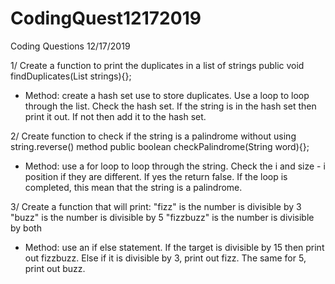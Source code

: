 # CodingQuest12172019
Coding Questions 12/17/2019

1/ Create a function to print the duplicates in a list of strings
public void findDuplicates(List<String> strings){};
  
  - Method: create a hash set use to store duplicates. Use a loop to loop through the list. Check the hash set. If the string is in the hash set then print it out. If not then add it to the hash set.
  
2/ Create function to check if the string is a palindrome without using string.reverse() method
public boolean checkPalindrome(String word){};  

  - Method: use a for loop to loop through the string. Check the i and size - i position if they are different. If yes the return false. If the loop is completed, this mean that the string is a palindrome.
  
3/ Create a function that will print:
     "fizz" is the number is divisible by 3
     "buzz" is the number is divisible by 5
     "fizzbuzz" is the number is divisible by both
   
  - Method: use an if else statement. If the target is divisible by 15 then print out fizzbuzz. Else if it is divisible by 3, print out fizz. The same for 5, print out buzz.
